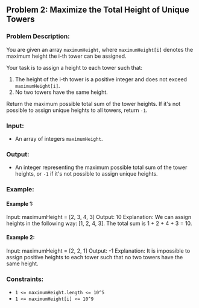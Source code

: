 
## Problem 2: Maximize the Total Height of Unique Towers

### Problem Description:
You are given an array `maximumHeight`, where `maximumHeight[i]` denotes the maximum height the i-th tower can be assigned.

Your task is to assign a height to each tower such that:
1. The height of the i-th tower is a positive integer and does not exceed `maximumHeight[i]`.
2. No two towers have the same height.

Return the maximum possible total sum of the tower heights. If it's not possible to assign unique heights to all towers, return `-1`.

### Input:
- An array of integers `maximumHeight`.

### Output:
- An integer representing the maximum possible total sum of the tower heights, or `-1` if it's not possible to assign unique heights.

### Example:

#### Example 1:
Input: maximumHeight = [2, 3, 4, 3] Output: 10 Explanation: We can assign heights in the following way: [1, 2, 4, 3]. The total sum is 1 + 2 + 4 + 3 = 10.

#### Example 2:
Input: maximumHeight = [2, 2, 1] Output: -1 Explanation: It is impossible to assign positive heights to each tower such that no two towers have the same height.


### Constraints:
- `1 <= maximumHeight.length <= 10^5`
- `1 <= maximumHeight[i] <= 10^9`
